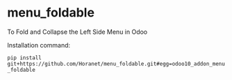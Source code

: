 # menu_foldable
To Fold and Collapse the Left Side Menu in Odoo

Installation command:

`pip install git+https://github.com/Horanet/menu_foldable.git#egg=odoo10_addon_menu_foldable`

